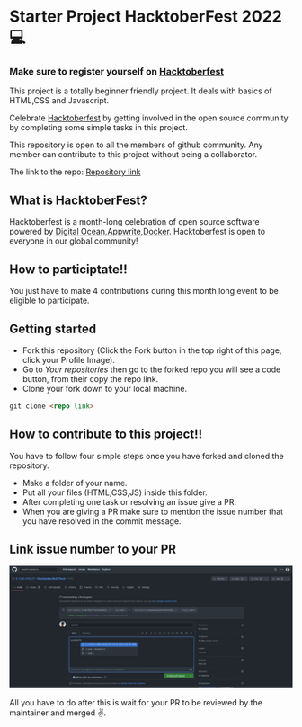 # Starter Project HacktoberFest 2022 :computer:

### Make sure to register yourself on  [Hacktoberfest](https://hacktoberfest.com/auth/)
This project is a totally beginner friendly project. It deals with basics of HTML,CSS and Javascript.

Celebrate [Hacktoberfest](https://hacktoberfest.com/) by getting involved in the open source community by completing some simple tasks in this project.

This repository is open to all the members of github community. Any member can contribute to this project without being a collaborator.

The link to the repo: [Repository link](https://github.com/E-Cell-VSSUT/Hacktober2k22Tech)

## What is HacktoberFest?

Hacktoberfest is a month-long celebration of open source software powered by [Digital Ocean](https://www.digitalocean.com/go/developer-brand?utm_campaign=apac_brand_kw_en_cpc&utm_adgroup=digitalocean_exact_exact&_keyword=digital%20ocean&_device=c&_adposition=&utm_content=conversion&utm_medium=cpc&utm_source=google&gclid=Cj0KCQjw1vSZBhDuARIsAKZlijQZkO8VvVcwSI8C06zAYsg-Y8uAaV_PCFPWGVUB58m-gqwy1Q5Q8rwaAjF4EALw_wcB),[Appwrite](https://appwrite.io/),[Docker](https://www.docker.com/). Hacktoberfest is open to everyone in our global community!

## How to participtate!!

You just have to make 4 contributions during this month long event to be eligible to participate.

## Getting started

* Fork this repository (Click the Fork button in the top right of this page, click your Profile Image).
* Go to *Your repositories* then go to the forked repo you will see a code button, from their copy the repo link.
* Clone your fork down to your local machine.

```markdown
git clone <repo link>
```

## How to contribute to this project!!

You have to follow four simple steps once you have forked and cloned the repository.
* Make a folder of your name.
* Put all your files (HTML,CSS,JS) inside this folder.
* After completing one task or resolving an issue give a PR.
* When you are giving a PR make sure to mention the issue number that you have resolved in the commit message. 

## Link issue number to your PR
<img src="demo.jpeg" >

All you have to do after this is wait for your PR to be reviewed by the maintainer and merged :v:. 
